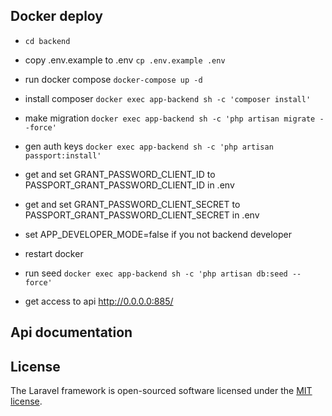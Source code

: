

## Docker deploy

- `cd backend`
- copy .env.example to .env `cp .env.example .env`
- run docker compose `docker-compose up -d`
- install composer `docker exec app-backend sh -c 'composer install'`
- make migration `docker exec app-backend sh -c 'php artisan migrate --force'`
- gen auth keys `docker exec app-backend sh -c 'php artisan passport:install'`
- get and set GRANT_PASSWORD_CLIENT_ID to PASSPORT_GRANT_PASSWORD_CLIENT_ID in .env
- get and set GRANT_PASSWORD_CLIENT_SECRET to PASSPORT_GRANT_PASSWORD_CLIENT_SECRET in .env
- set APP_DEVELOPER_MODE=false if you not backend developer
- restart docker
- run seed `docker exec app-backend sh -c 'php artisan db:seed --force'`


- get access to api http://0.0.0.0:885/

## Api documentation 


## License

The Laravel framework is open-sourced software licensed under the [MIT license](https://opensource.org/licenses/MIT).
